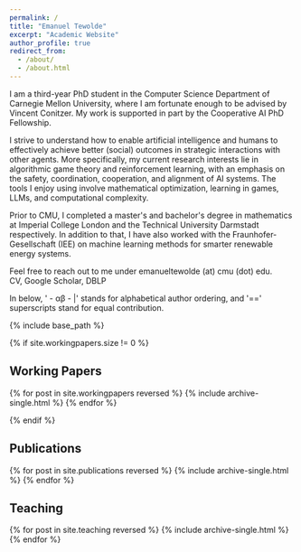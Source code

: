 ```yaml
---
permalink: /
title: "Emanuel Tewolde"
excerpt: "Academic Website"
author_profile: true
redirect_from: 
  - /about/
  - /about.html
---
```


<!-- Welcome to my academic website! It is work in progress, especially starting from the section "Working Papers". -->

I am a third-year PhD student in the Computer Science Department of Carnegie Mellon University, where I am fortunate enough to be advised by <a href=" https://www.cs.cmu.edu/~conitzer/ " target="_blank"  rel="noopener noreferrer" style="text-decoration: none">Vincent Conitzer</a>. My work is supported in part by the Cooperative AI PhD Fellowship.
<!-- and to be part of the <a href=" https://www.cs.cmu.edu/~focal/ " target="_blank"  rel="noopener noreferrer" style="text-decoration: none">Foundations of Cooperative AI Lab (FOCAL)</a>. -->

I strive to understand how to enable artificial intelligence and humans to effectively achieve better (social) outcomes in strategic interactions with other agents. More specifically, my current research interests lie in algorithmic game theory and reinforcement learning, with an emphasis on the safety, coordination, cooperation, and alignment of AI systems. The tools I enjoy using involve mathematical optimization, learning in games, LLMs, and computational complexity.

Prior to CMU, I completed a master's and bachelor's degree in mathematics at Imperial College London and the Technical University Darmstadt respectively. In addition to that, I have also worked with the Fraunhofer-Gesellschaft (IEE) on machine learning methods for smarter renewable energy systems.
<!-- <a href=" https://www.iee.fraunhofer.de/en.html " target="_blank"  rel="noopener noreferrer" style="text-decoration: none">Fraunhofer-Gesellschaft (IEE)</a> -->

Feel free to reach out to me under emanueltewolde (at) cmu (dot) edu.
<br>
<a href=" ../files/CV.pdf " target="_blank"  rel="noopener noreferrer" style="text-decoration: none">CV</a>,  <a href=" https://scholar.google.com/citations?user=LpZkIogAAAAJ&hl=en " target="_blank"  rel="noopener noreferrer" style="text-decoration: none">Google Scholar</a>, <a href=" https://dblp.org/pid/305/4404.html " target="_blank"  rel="noopener noreferrer" style="text-decoration: none">DBLP</a> 

<!--| <a href=" https://scholar.google.com/citations?user=LpZkIogAAAAJ&hl=en " target="_blank"  rel="noopener noreferrer" style="text-decoration: none">DBLP</a> -->

<!-- {% if author.googlescholar %}
  You can find my articles on <u><a href="{{author.googlescholar}}">my Google Scholar profile</a>.</u>
{% endif %} -->

In below, ' - &alpha;&beta; - &#124;' stands for alphabetical author ordering, and '==' superscripts stand for equal contribution.

{% include base_path %}


{% if site.workingpapers.size != 0 %}
## Working Papers

{% for post in site.workingpapers reversed %}
  {% include archive-single.html %}
{% endfor %}

{% endif %}

## Publications

{% for post in site.publications reversed %}
  {% include archive-single.html %}
{% endfor %}

## Teaching

{% for post in site.teaching reversed %}
  {% include archive-single.html %}
{% endfor %}

